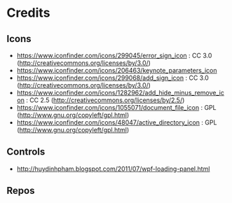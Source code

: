# Credits 

## Icons

- https://www.iconfinder.com/icons/299045/error_sign_icon : CC 3.0 (http://creativecommons.org/licenses/by/3.0/)
- https://www.iconfinder.com/icons/206463/keynote_parameters_icon
- https://www.iconfinder.com/icons/299068/add_sign_icon : CC 3.0 (http://creativecommons.org/licenses/by/3.0/)
- https://www.iconfinder.com/icons/1282962/add_hide_minus_remove_icon : CC 2.5 (http://creativecommons.org/licenses/by/2.5/)
- https://www.iconfinder.com/icons/1055071/document_file_icon : GPL (http://www.gnu.org/copyleft/gpl.html)
- https://www.iconfinder.com/icons/48047/active_directory_icon : GPL (http://www.gnu.org/copyleft/gpl.html)

## Controls

- http://huydinhpham.blogspot.com/2011/07/wpf-loading-panel.html

## Repos
